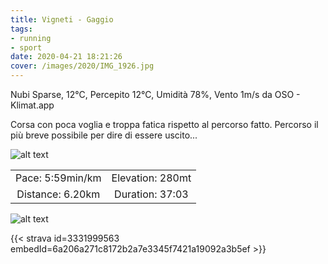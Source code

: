 ```yaml
---
title: Vigneti - Gaggio
tags:
- running
- sport
date: 2020-04-21 18:21:26
cover: /images/2020/IMG_1926.jpg
---
```


Nubi Sparse, 12°C, Percepito 12°C, Umidità 78%, Vento 1m/s da OSO - Klimat.app

Corsa con poca voglia e troppa fatica rispetto al percorso fatto. Percorso il più breve possibile per dire di essere uscito...

![alt text](/images/2020/IMG_1926.jpg "vigneti")

| | |
| :-: | :-: |
| Pace: 5:59min/km | Elevation: 280mt |
| Distance: 6.20km | Duration: 37:03 |



![alt text](/images/2020/20200421-activity-map.png "map")


{{< strava id=3331999563 embedId=6a206a271c8172b2a7e3345f7421a19092a3b5ef >}}
